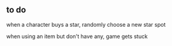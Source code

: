 ## to do
when a character buys a star, randomly choose a new star spot

when using an item but don't have any, game gets stuck




